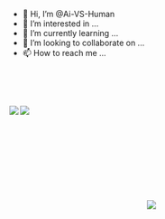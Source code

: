 - 👋 Hi, I’m @Ai-VS-Human
- 👀 I’m interested in ...
- 🌱 I’m currently learning ...
- 💞️ I’m looking to collaborate on ...
- 📫 How to reach me ...

<!---
Ai-VS-Human/Ai-VS-Human is a ✨ special ✨ repository because its `README.md` (this file) appears on your GitHub profile.
You can click the Preview link to take a look at your changes.
--->



<br/>  <br/>  <br/>  



<img src="https://github-readme-stats.vercel.app/api?username=Ai-VS-Human&show_icons=true&count_private=true&theme=dracula&hide_border=true" align="left" />  

<img src="https://github-readme-stats.vercel.app/api/top-langs/?username=Ai-VS-Human&hide_border=true&theme=dracula&layout=compact" align="left" />  

<br/>  <br/>  <br/>  <br/>  <br/>  <br/>  <br/>  <br/>  <br/>  



<div align="center">
<img src="https://komarev.com/ghpvc/?username=Ai-VS-Human&&style=flat-square" align="center" />
</div> 

  
